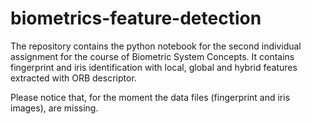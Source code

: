 # biometrics-feature-detection

The repository contains the python notebook for the second individual assignment for the course of Biometric System Concepts. 
It contains fingerprint and iris identification with local, global and hybrid features extracted with ORB descriptor. 

Please notice that, for the moment the data files (fingerprint and iris images), are missing. 
